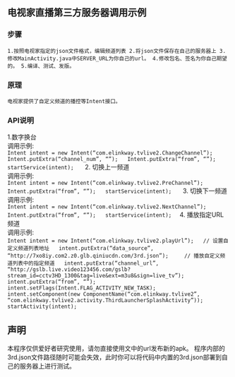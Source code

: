 ## 电视家直播第三方服务器调用示例

### 步骤
`1.按照电视家指定的json文件格式，编辑频道列表
2.将json文件保存在自己的服务器上
3.修改MainActivity.java中SERVER_URL为你自己的url。
4.修改包名、签名为你自己期望的。
5.编译、测试、发版。`

### 原理
`电视家提供了自定义频道的播控等Intent接口。`

### API说明
1.数字换台  
调用示例:  
`Intent intent = new Intent(“com.elinkway.tvlive2.ChangeChannel”); Intent.putExtra(“channel_num”, “”);  
Intent.putExtra(“from”, “”);  
startService(intent);  
`
2. 切换上一频道  
调用示例:  
`Intent intent = new Intent(“com.elinkway.tvlive2.PreChannel”); Intent.putExtra(“from”, “”);  
startService(intent);  
`
3. 切换下一频道  
调用示例:  
`Intent intent = new Intent(“com.elinkway.tvlive2.NextChannel”); Intent.putExtra(“from”, “”);  
startService(intent);  `
4. 播放指定URL频道  
调用示例:  
`Intent intent = new Intent(“com.elinkway.tvlive2.playUrl”);  
// 设置自定义频道列表地址  
intent.putExtra(“data_source”, “http://7xo8iy.com2.z0.glb.qiniucdn.com/3rd.json”);    
// 播放自定义频道列表中的指定频道  
intent.putExtra(“channel_url”, “http://gslb.live.video123456.com/gslb?stream_id=cctv3HD_1300&tag=live&ext=m3u8&sign=live_tv”);    
intent.putExtra(“from”, “”);  
intent.setFlags(Intent.FLAG_ACTIVITY_NEW_TASK);  
intent.setComponent(new ComponentName(“com.elinkway.tvlive2”, “com.elinkway.tvlive2.activity.ThirdLauncherSplashActivity”));  
startActivity(intent);  
`


## 声明
本程序仅供爱好者研究使用，请勿直接使用文中的url发布新的apk。
程序内部的3rd.json文件路径随时可能会失效，此时你可以将代码中内置的3rd.json部署到自己的服务器上进行测试。

